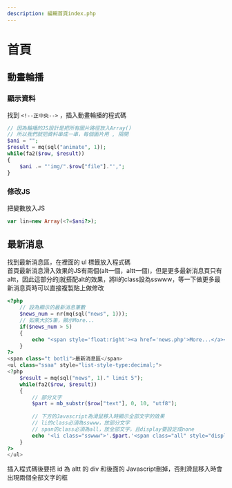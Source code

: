 ```yaml
---
description: 編輯首頁index.php
---
```


# 首頁

## 動畫輪播

### 顯示資料

找到 `<!--正中央-->` ，插入動畫輪播的程式碼

```php
// 因為輪播的JS設計是把所有圖片路徑放入Array()
// 所以我們就把資料串成一串，每個圖片用 , 隔開
$ani = "";
$result = mq(sql("animate", 1));
while(fa2($row, $result))
{
	$ani .= "'img/".$row["file"]."',";
}
```

### 修改JS

把變數放入JS

```php
var lin=new Array(<?=$ani?>);
```

## 最新消息

找到最新消息區，在裡面的 ul 標籤放入程式碼  
首頁最新消息滑入效果的JS有兩個\(alt一個，altt一個\)，但是更多最新消息頁只有altt，因此這部分的j就搭配alt的效果，將li的class設為sswww，等一下做更多最新消息頁時可以直接複製貼上做修改

```php
<?php
	// 設為顯示的最新消息筆數
	$news_num = nr(mq(sql("news", 1)));
	// 如果大於5筆，顯示More...
	if($news_num > 5) 
	{
		echo "<span style='float:right'><a href='news.php'>More...</a></span>";
	}
?>
<span class="t botli">最新消息區</span>
<ul class="ssaa" style="list-style-type:decimal;">
<?php
	$result = mq(sql("news", 1)." limit 5");
	while(fa2($row, $result))
	{
		// 部分文字
		$part = mb_substr($row["text"], 0, 10, "utf8");
		
		// 下方的Javascript為滑鼠移入時顯示全部文字的效果	
		// li的class必須為sswww，放部分文字	
		// span的class必須為all，放全部文字，且display要設定成none
		echo '<li class="sswww">'.$part.'<span class="all" style="display:none">'.$row["text"].'</span></li>';
	}
?>
</ul>
```

插入程式碼後要把 id 為 altt 的 div 和後面的 Javascript刪掉，否則滑鼠移入時會出現兩個全部文字的框

